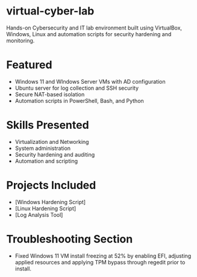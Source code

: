 # virtual-cyber-lab
Hands-on Cybersecurity and IT lab environment built using VirtualBox, Windows, Linux and automation scripts for security hardening and monitoring.

# Featured
- Windows 11 and WIndows Server VMs with AD configuration
- Ubuntu server for log collection and SSH security
- Secure NAT-based isolation
- Automation scripts in PowerShell, Bash, and Python

# Skills Presented
- Virtualization and Networking
- System administration
- Security hardening and auditing
- Automation and scripting

# Projects Included
- [Windows Hardening Script]
- [Linux Hardening Script]
- [Log Analysis Tool]

# Troubleshooting Section
- Fixed Windows 11 VM install freezing at 52% by enabling EFI, adjusting applied resources and applying TPM bypass through regedit prior to install.